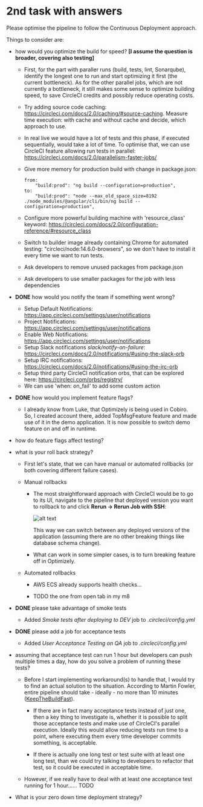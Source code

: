 # 2nd task with answers

Please optimise the pipeline to follow the Continuous Deployment approach.

Things to consider are:

- how would you optimize the build for speed? **[I assume the question is broader, covering also
  testing]**

  - First, for the part with paraller runs (build, tests, lint, Sonarqube), identify the longest one
    to run and start optimizing it first (the current bottleneck). As for the other parallel jobs,
    which are not currently a bottleneck, it still makes some sense to optimize building speed, to
    save CircleCI credits and possibly reduce operating costs.
  - Try adding source code caching: https://circleci.com/docs/2.0/caching/#source-caching. Measure
    time execution: with cache and without cache and decide, which approach to use.
  - In real live we would have a lot of tests and this phase, if executed sequentially, would take a
    lot of time. To optimise that, we can use CircleCI feature allowing run tests in parallel:
    https://circleci.com/docs/2.0/parallelism-faster-jobs/
  - Give more memory for production build with change in package.json:

    ```
    from:
        "build:prod": "ng build --configuration=production",
    to:
        "build:prod": "node --max_old_space_size=8192 ./node_modules/@angular/cli/bin/ng build --configuration=production",
    ```

  - Configure more powerful building machine with 'resource_class' keyword:
    https://circleci.com/docs/2.0/configuration-reference/#resource_class
  - Switch to builder image already containing Chrome for automated testing:
    "circleci/node:14.6.0-browsers", so we don't have to install it every time we want to run tests.
  - Ask developers to remove unused packages from package.json
  - Ask developers to use smaller packages for the job with less dependencies

* **DONE** how would you notify the team if something went wrong?

  - Setup Default Notifications: https://app.circleci.com/settings/user/notifications
  - Project Notifications: https://app.circleci.com/settings/user/notifications
  - Enable Web Notifications: https://app.circleci.com/settings/user/notifications
  - Setup Slack notifications _slack/notify-on-failure_:
    https://circleci.com/docs/2.0/notifications/#using-the-slack-orb
  - Setup IRC notifications: https://circleci.com/docs/2.0/notifications/#using-the-irc-orb
  - Setup third party CircleCI notification orbs, that can be explored here:
    https://circleci.com/orbs/registry/
  - We can use 'when: on_fail' to add some custom action

* **DONE** how would you implement feature flags?

  - I already know from Luke, that Optimizely is being used in Cobiro. So, I created account there,
    added TopMsgFeature feature and made use of it in the demo application. It is now possible to
    switch demo feature on and off in runtime.

* how do feature flags affect testing?

* what is your roll back strategy?

  - First let's state, that we can have manual or automated rollbacks (or both covering different
    failure cases).
  - Manual rollbacks

    - The most straightforward approach with CircleCI would be to go to its UI, navigate to the
      pipeline that deployed version you want to rollback to and click **Rerun -> Rerun Job with
      SSH**:

      ![alt text](https://i.imgur.com/ZUlwojP.png 'Screenshot from CircieCI showing Rerun Job with SSH option')

      This way we can switch between any deployed versions of the application (assuming there are no
      other breaking things like database schema change).

    - What can work in some simpler cases, is to turn breaking feature off in Optimizely.

  - Automated rollbacks

    - AWS ECS already supports health checks...

    - TODO the one from open tab in my m8

* **DONE** please take advantage of smoke tests

  - Added _Smoke tests after deploying to DEV_ job to _.circleci/config.yml_

* **DONE** please add a job for acceptance tests

  - Added _User Acceptance Testing on QA_ job to _.circleci/config.yml_

* assuming that acceptance test can run 1 hour but developers can push multiple times a day, how do
  you solve a problem of running these tests?

  - Before I start implementing workaround(s) to handle that, I would try to find an actual solution
    to the situation. According to Martin Fowler, entire pipeline should take - ideally - no more
    than 10 minutes
    ([KeepTheBuildFast](https://martinfowler.com/articles/continuousIntegration.html#KeepTheBuildFast)).

    - If there are in fact many acceptance tests instead of just one, then a key thing to
      investigate is, whether it is possible to split those acceptance tests and make use of
      CircleCI's parallel execution. Ideally this would allow reducing tests run time to a point,
      where executing them every time developer commits something, is acceptable.

    - If there is actually one long test or test suite with at least one long test, than we could
      try talking to developers to refactor that test, so it could be executed in acceptable time.

  - However, if we really have to deal with at least one acceptance test running for 1 hour......
    TODO

* What is your zero down time deployment strategy?
